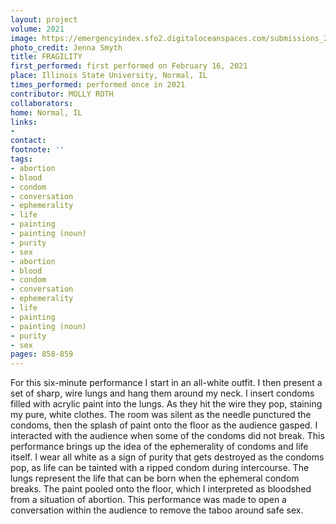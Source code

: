 ```yaml
---
layout: project
volume: 2021
image: https://emergencyindex.sfo2.digitaloceanspaces.com/submissions_2021/images_named/1664816569864__Fragility--Molly_Roth.jpg
photo_credit: Jenna Smyth
title: FRAGILITY
first_performed: first performed on February 16, 2021
place: Illinois State University, Normal, IL
times_performed: performed once in 2021
contributor: MOLLY ROTH
collaborators:
home: Normal, IL
links:
-
contact:
footnote: ''
tags:
- abortion
- blood
- condom
- conversation
- ephemerality
- life
- painting
- painting (noun)
- purity
- sex
- abortion
- blood
- condom
- conversation
- ephemerality
- life
- painting
- painting (noun)
- purity
- sex
pages: 858-859
---
```


For this six-minute performance I start in an all-white outfit. I then present a set of sharp, wire lungs and hang them around my neck. I insert condoms filled with acrylic paint into the lungs. As they hit the wire they pop, staining my pure, white clothes. The room was silent as the needle punctured the condoms, then the splash of paint onto the floor as the audience gasped. I interacted with the audience when some of the condoms did not break. This performance brings up the idea of the ephemerality of condoms and life itself. I wear all white as a sign of purity that gets destroyed as the condoms pop, as life can be tainted with a ripped condom during intercourse. The lungs represent the life that can be born when the ephemeral condom breaks. The paint pooled onto the floor, which I interpreted as bloodshed from a situation of abortion. This performance was made to open a conversation within the audience to remove the taboo around safe sex. 